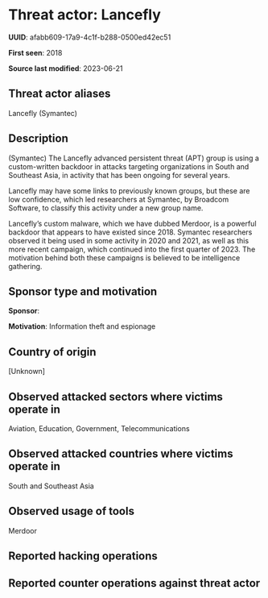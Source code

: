 # Threat actor: Lancefly

**UUID**: afabb609-17a9-4c1f-b288-0500ed42ec51

**First seen**: 2018

**Source last modified**: 2023-06-21

## Threat actor aliases

Lancefly (Symantec)

## Description

(Symantec) The Lancefly advanced persistent threat (APT) group is using a custom-written backdoor in attacks targeting organizations in South and Southeast Asia, in activity that has been ongoing for several years.

Lancefly may have some links to previously known groups, but these are low confidence, which led researchers at Symantec, by Broadcom Software, to classify this activity under a new group name.

Lancefly’s custom malware, which we have dubbed Merdoor, is a powerful backdoor that appears to have existed since 2018. Symantec researchers observed it being used in some activity in 2020 and 2021, as well as this more recent campaign, which continued into the first quarter of 2023. The motivation behind both these campaigns is believed to be intelligence gathering.

## Sponsor type and motivation

**Sponsor**: 

**Motivation**: Information theft and espionage


## Country of origin

[Unknown]

## Observed attacked sectors where victims operate in

Aviation, Education, Government, Telecommunications

## Observed attacked countries where victims operate in

South and Southeast Asia

## Observed usage of tools

Merdoor

## Reported hacking operations



## Reported counter operations against threat actor





